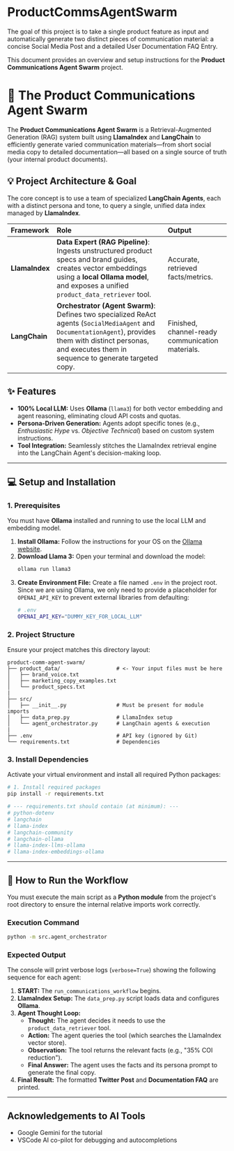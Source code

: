 # ProductCommsAgentSwarm
The goal of this project is to take a single product feature as input and automatically generate two distinct pieces of communication material: a concise Social Media Post and a detailed User Documentation FAQ Entry.

This document provides an overview and setup instructions for the **Product Communications Agent Swarm** project.

# 💬 The Product Communications Agent Swarm

The **Product Communications Agent Swarm** is a Retrieval-Augmented Generation (RAG) system built using **LlamaIndex** and **LangChain** to efficiently generate varied communication materials—from short social media copy to detailed documentation—all based on a single source of truth (your internal product documents).

## 💡 Project Architecture & Goal

The core concept is to use a team of specialized **LangChain Agents**, each with a distinct persona and tone, to query a single, unified data index managed by **LlamaIndex**.

| Framework | Role | Output |
| :--- | :--- | :--- |
| **LlamaIndex** | **Data Expert (RAG Pipeline)**: Ingests unstructured product specs and brand guides, creates vector embeddings using a **local Ollama model**, and exposes a unified `product_data_retriever` tool. | Accurate, retrieved facts/metrics. |
| **LangChain** | **Orchestrator (Agent Swarm)**: Defines two specialized ReAct agents (`SocialMediaAgent` and `DocumentationAgent`), provides them with distinct personas, and executes them in sequence to generate targeted copy. | Finished, channel-ready communication materials. |

## ✨ Features

  * **100% Local LLM:** Uses **Ollama** (`llama3`) for both vector embedding and agent reasoning, eliminating cloud API costs and quotas.
  * **Persona-Driven Generation:** Agents adopt specific tones (e.g., *Enthusiastic Hype* vs. *Objective Technical*) based on custom system instructions.
  * **Tool Integration:** Seamlessly stitches the LlamaIndex retrieval engine into the LangChain Agent's decision-making loop.

-----

## 💻 Setup and Installation

### 1\. Prerequisites

You must have **Ollama** installed and running to use the local LLM and embedding model.

1.  **Install Ollama:** Follow the instructions for your OS on the [Ollama website](https://ollama.com).
2.  **Download Llama 3:** Open your terminal and download the model:
    ```bash
    ollama run llama3
    ```
3.  **Create Environment File:** Create a file named `.env` in the project root. Since we are using Ollama, we only need to provide a placeholder for `OPENAI_API_KEY` to prevent external libraries from defaulting:
    ```bash
    # .env
    OPENAI_API_KEY="DUMMY_KEY_FOR_LOCAL_LLM"
    ```

### 2\. Project Structure

Ensure your project matches this directory layout:

```
product-comm-agent-swarm/
├── product_data/                  # <- Your input files must be here
│   ├── brand_voice.txt
│   ├── marketing_copy_examples.txt
│   └── product_specs.txt
|
├── src/
│   ├── __init__.py                # Must be present for module imports
│   ├── data_prep.py               # LlamaIndex setup
│   └── agent_orchestrator.py      # LangChain agents & execution
|
├── .env                           # API key (ignored by Git)
└── requirements.txt               # Dependencies
```

### 3\. Install Dependencies

Activate your virtual environment and install all required Python packages:

```bash
# 1. Install required packages
pip install -r requirements.txt

# --- requirements.txt should contain (at minimum): ---
# python-dotenv
# langchain
# llama-index
# langchain-community
# langchain-ollama
# llama-index-llms-ollama
# llama-index-embeddings-ollama
```

-----

## 🚀 How to Run the Workflow

You must execute the main script as a **Python module** from the project's root directory to ensure the internal relative imports work correctly.

### Execution Command

```bash
python -m src.agent_orchestrator
```

### Expected Output

The console will print verbose logs (`verbose=True`) showing the following sequence for each agent:

1.  **START:** The `run_communications_workflow` begins.
2.  **LlamaIndex Setup:** The `data_prep.py` script loads data and configures **Ollama**.
3.  **Agent Thought Loop:**
      * **Thought:** The agent decides it needs to use the `product_data_retriever` tool.
      * **Action:** The agent queries the tool (which searches the LlamaIndex vector store).
      * **Observation:** The tool returns the relevant facts (e.g., "35% COI reduction").
      * **Final Answer:** The agent uses the facts and its persona prompt to generate the final copy.
4.  **Final Result:** The formatted **Twitter Post** and **Documentation FAQ** are printed.

-----

## Acknowledgements to AI Tools
* Google Gemini for the tutorial
* VSCode AI co-pilot for debugging and autocompletions
